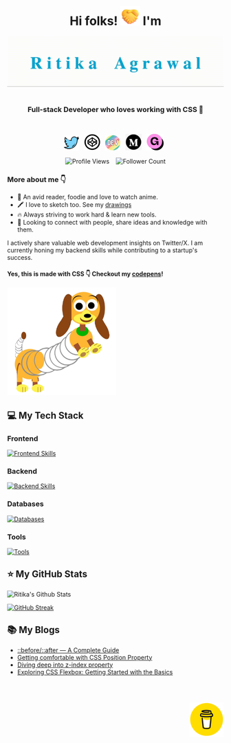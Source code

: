 <div align="center">
   <h1>Hi folks! <img height="45" src="./images/handshake.png">  I'm </h1> 
   <img src="./images/name-slow.gif"> 

   <br/>
   <br/>

   <h3>Full-stack Developer who loves working with CSS 💜 </h3>

   <br/>
   
   <p align='center'>
<a href="https://twitter.com/RitikaAgrawal08"><img height="35" src="/images/twitter.png"></a>&nbsp;&nbsp;
<a href="https://codepen.io/RitikaAgrawal08"><img height="38" src="/images/codepen.png"></a>&nbsp;&nbsp;
<a href="https://dev.to/ritikaagrawal08"><img height="35" src="./images/devto.png"></a>&nbsp;&nbsp;
<a href="https://medium.com/@RitikaAgrawal08"><img height="38" src="/images/medium.png"></a>&nbsp;&nbsp;
<a href="https://ritikaagrawal08.gumroad.com/"><img height="38" src="/images/gumroad.png"></a>&nbsp;&nbsp;
 </p>

   <p>
  <img src="https://komarev.com/ghpvc/?username=Ritika-Agrawal811&label=Profile%20views&color=2a17d1" alt="Profile Views" height="25px"/>
  &nbsp;&nbsp;
  <img src="https://img.shields.io/github/followers/Ritika-Agrawal811?color=2a17d1&label=Followers" alt="Follower Count" height="25px" /> 
</p>
</div>

### More about me :point_down:
- 📕 An avid reader, foodie and love to watch anime.
- 🖍️ I love to sketch too. See my [drawings](https://codepen.io/RitikaAgrawal08/full/WNwZzyb)
- 🔥 Always striving to work hard & learn new tools.
- 👯 Looking to connect with people, share ideas and knowledge with them.

<p> 
I actively share valuable web development insights on Twitter/X. I am currently honing my backend skills while contributing to a startup's success.</p>

#### Yes, this is made with CSS :point_down: Checkout my [codepens](https://codepen.io/RitikaAgrawal08)! 

<img src="images/slinky.png" alt="my single div slinky CSS art" style=" height:250px;"/>

## :computer: My Tech Stack

### Frontend

[![Frontend Skills](https://skillicons.dev/icons?i=html,css,js,react,next,tailwind,bootstrap,typescript,redux)](https://skillicons.dev)


### Backend

[![Backend Skills](https://skillicons.dev/icons?i=go,nodejs,graphql,kafka,redis)](https://skillicons.dev)

### Databases

[![Databases](https://skillicons.dev/icons?i=supabase,postgres,mongodb,mysql)](https://skillicons.dev)


### Tools

[![Tools](https://skillicons.dev/icons?i=git,github,docker,vscode,postman)](https://skillicons.dev)



## :star: My GitHub Stats

![Ritika's Github Stats](https://github-readme-stats-tau-ten-45.vercel.app/api?username=Ritika-Agrawal811&show_icons=true)

[![GitHub Streak](https://streak-stats.demolab.com/?user=Ritika-Agrawal811)](https://git.io/streak-stats)

## :books: My Blogs

- [::before/::after — A Complete Guide](https://medium.com/@RitikaAgrawal08/before-after-a-complete-guide-5ae39240d520)
- [Getting comfortable with CSS Position Property](https://medium.com/@RitikaAgrawal08/getting-comfortable-with-css-position-property-5ba7afe8299f)
- [Diving deep into z-index property](https://medium.com/@RitikaAgrawal08/diving-deep-into-z-index-property-d60e3443f4ec)
- [Exploring CSS Flexbox: Getting Started with the Basics](https://medium.com/@RitikaAgrawal08/exploring-css-flexbox-getting-started-with-the-basics-1174eea3ad4e)


<br/>
<br/>

<p  align="right">
 <a href="https://buymeacoffee.com/ritikaagrawal08"><img height="80" src="/images/coffee.gif"></a>
</p>

